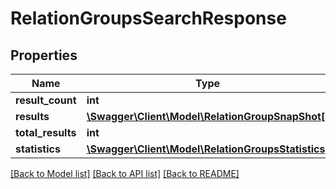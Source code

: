 # RelationGroupsSearchResponse

## Properties
Name | Type | Description | Notes
------------ | ------------- | ------------- | -------------
**result_count** | **int** |  | [optional] 
**results** | [**\Swagger\Client\Model\RelationGroupSnapShot[]**](RelationGroupSnapShot.md) |  | [optional] 
**total_results** | **int** |  | [optional] 
**statistics** | [**\Swagger\Client\Model\RelationGroupsStatistics**](RelationGroupsStatistics.md) |  | [optional] 

[[Back to Model list]](../README.md#documentation-for-models) [[Back to API list]](../README.md#documentation-for-api-endpoints) [[Back to README]](../README.md)


